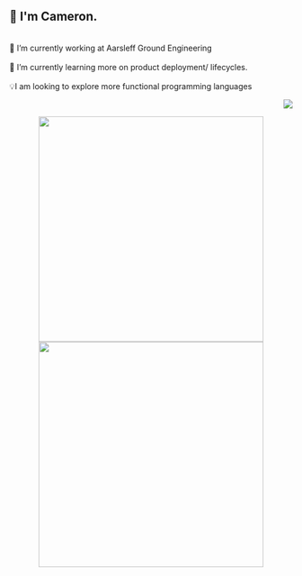<h2>👋 I'm Cameron.</h2>

<div>
  <p align = "left">
    <br/>
    <a>🔭 I’m currently working at Aarsleff Ground Engineering<a/>
    <br/>
    <br/>
    <a>🌱 I’m currently learning more on product deployment/ lifecycles.</a>
    <br/>
    <br/>
    <a>💡I am looking to explore more functional programming languages<a/>
  </p>
  <p align = "right">
    <img src = "https://github-readme-stats.vercel.app/api/top-langs/?username=camcoles&langs_count=8&theme=github_dark&hide_border=true" >
  </p>
</div>
    
<p align = "center">
  <img src = "https://github-readme-stats.vercel.app/api?username=camcoles&show_icons=true&theme=github_dark&hide_border=true" width = 400>
  <img src = "https://github-readme-streak-stats.herokuapp.com?user=camcoles&theme=github_dark&hide_border=true" width = 400>
</p>

